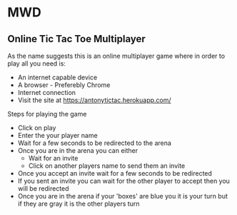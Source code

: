 # MWD
## Online Tic Tac Toe Multiplayer
As the name suggests this is an online multiplayer game where in order to play all you need is:

* An internet capable device
* A browser - Preferebly Chrome
* Internet connection
* Visit the site at https://antonytictac.herokuapp.com/

Steps for playing the game

* Click on play
* Enter the your player name
* Wait for a few seconds to be redirected to the arena
* Once you are in the arena you can either
    * Wait for an invite
    * Click on another players name to send them an invite
* Once you accept an invite wait for a few seconds to be redirected
* If you sent an invite you can wait for the other player to accept then you will be redirected
* Once you are in the arena if your 'boxes' are blue you it is your turn but if they are gray it is the other players turn



